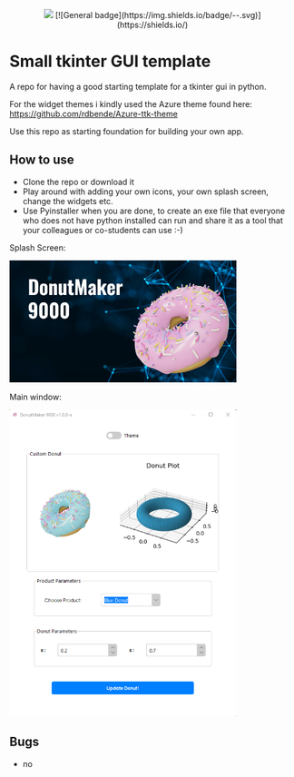 <p align="center">
        <img src=["https://img.shields.io/github/contributors/badges/shields](https://img.shields.io/badge/Python-3.9-blue)" /></a>
         [![General badge](https://img.shields.io/badge/<SUBJECT>-<STATUS>-<COLOR>.svg)](https://shields.io/)
</p>



# Small tkinter GUI template

A repo for having a good starting template for a tkinter gui in python.

For the widget themes i kindly used the Azure theme found here: https://github.com/rdbende/Azure-ttk-theme

Use this repo as starting foundation for building your own app.
 
 
## How to use
 * Clone the repo or download it
 * Play around with adding your own icons, your own splash screen, change the widgets etc. 
 * Use Pyinstaller when you are done, to create an exe file that everyone who does not have python installed can run and share it as a tool that your colleagues or co-students can use :-) 


Splash Screen:



<img src="./doc/splash_screen.png" width="400">




Main window:

<img src="./doc/main_window.png" width="400">



## Bugs
 - no 

